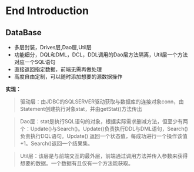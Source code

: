 # End Introduction

## DataBase

- 多层封装，Drives层,Dao层,Util层
- 功能细分，DQL和DML，DCL，DDL调用的Dao层方法隔离，Util层一个方法对应一个SQL语句
- 直接返回指定数据，前端无需再做处理
- 高度自由定制，可以随时添加想要的源数据操作

**实现：**
> 驱动层：由JDBC的SQLSERVER驱动获取与数据库的连接对象conn，由Statement创建执行对象stat，并由getStat()方法传出

> Dao层：stat是执行SQL语句的对象，根据实际需求删减方法，但至少有两个：Update()与Search()。Update()负责执行DDL与DML语句，Search()负责执行DQL语句。Update()
> 返回一个状态值，每成功进行一个操作该值+1。Search()返回一个结果集。

> Util层：该层是与前端交互的最外层，前端通过调用方法并传入参数来获得想要的数据。一个数据有且仅有一个方法能获取。